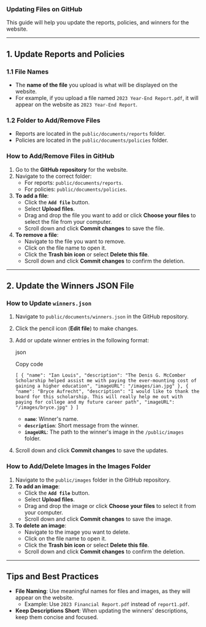 ### Updating Files on GitHub

This guide will help you update the reports, policies, and winners for the website.

---

## 1\. Update Reports and Policies

### 1.1 File Names

- The **name of the file** you upload is what will be displayed on the website.
- For example, if you upload a file named `2023 Year-End Report.pdf`, it will appear on the website as `2023 Year-End Report`.

### 1.2 Folder to Add/Remove Files

- Reports are located in the `public/documents/reports` folder.
- Policies are located in the `public/documents/policies` folder.

### How to Add/Remove Files in GitHub

1.  Go to the **GitHub repository** for the website.
2.  Navigate to the correct folder:
    - For reports: `public/documents/reports`.
    - For policies: `public/documents/policies`.
3.  **To add a file**:
    - Click the **`Add file`** button.
    - Select **Upload files**.
    - Drag and drop the file you want to add or click **Choose your files** to select the file from your computer.
    - Scroll down and click **Commit changes** to save the file.
4.  **To remove a file**:
    - Navigate to the file you want to remove.
    - Click on the file name to open it.
    - Click the **Trash bin icon** or select **Delete this file**.
    - Scroll down and click **Commit changes** to confirm the deletion.

---

## 2\. Update the Winners JSON File

### How to Update `winners.json`

1.  Navigate to `public/documents/winners.json` in the GitHub repository.

2.  Click the pencil icon (**Edit file**) to make changes.

3.  Add or update winner entries in the following format:

    json

    Copy code

    `[
  {
    "name": "Ian Louis",
    "description": "The Denis G. McComber Scholarship helped assist me with paying the ever-mounting cost of gaining a higher education",
    "imageURL": "/images/ian.jpg"
  },
  {
    "name": "Bryce Aufrecht",
    "description": "I would like to thank the board for this scholarship. This will really help me out with paying for college and my future career path",
    "imageURL": "/images/bryce.jpg"
  }
]`

    - **`name`**: Winner's name.
    - **`description`**: Short message from the winner.
    - **`imageURL`**: The path to the winner's image in the `/public/images` folder.

4.  Scroll down and click **Commit changes** to save the updates.

### How to Add/Delete Images in the Images Folder

1.  Navigate to the `public/images` folder in the GitHub repository.
2.  **To add an image**:
    - Click the **`Add file`** button.
    - Select **Upload files**.
    - Drag and drop the image or click **Choose your files** to select it from your computer.
    - Scroll down and click **Commit changes** to save the image.
3.  **To delete an image**:
    - Navigate to the image you want to delete.
    - Click on the file name to open it.
    - Click the **Trash bin icon** or select **Delete this file**.
    - Scroll down and click **Commit changes** to confirm the deletion.

---

## Tips and Best Practices

- **File Naming**: Use meaningful names for files and images, as they will appear on the website.
  - Example: Use `2023 Financial Report.pdf` instead of `report1.pdf`.
- **Keep Descriptions Short**: When updating the winners' descriptions, keep them concise and focused.

